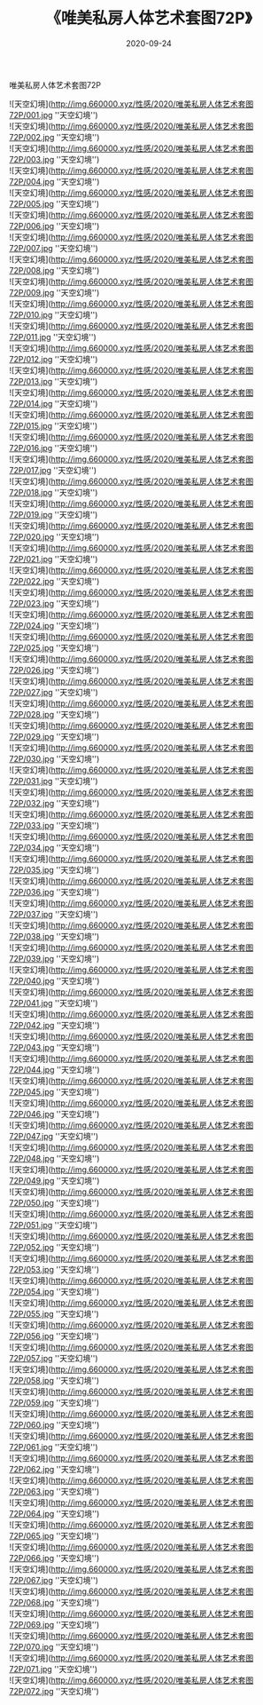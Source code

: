 ﻿---
layout: post
title:  《唯美私房人体艺术套图72P》
date:   2020-09-24
img: http://img.660000.xyz/性感/2020/唯美私房人体艺术套图72P/000.jpg
categories: [美女, 性感, 泳衣]
---

唯美私房人体艺术套图72P



![天空幻境](http://img.660000.xyz/性感/2020/唯美私房人体艺术套图72P/001.jpg ''天空幻境'') <br>
![天空幻境](http://img.660000.xyz/性感/2020/唯美私房人体艺术套图72P/002.jpg ''天空幻境'') <br>
![天空幻境](http://img.660000.xyz/性感/2020/唯美私房人体艺术套图72P/003.jpg ''天空幻境'') <br>
![天空幻境](http://img.660000.xyz/性感/2020/唯美私房人体艺术套图72P/004.jpg ''天空幻境'') <br>
![天空幻境](http://img.660000.xyz/性感/2020/唯美私房人体艺术套图72P/005.jpg ''天空幻境'') <br>
![天空幻境](http://img.660000.xyz/性感/2020/唯美私房人体艺术套图72P/006.jpg ''天空幻境'') <br>
![天空幻境](http://img.660000.xyz/性感/2020/唯美私房人体艺术套图72P/007.jpg ''天空幻境'') <br>
![天空幻境](http://img.660000.xyz/性感/2020/唯美私房人体艺术套图72P/008.jpg ''天空幻境'') <br>
![天空幻境](http://img.660000.xyz/性感/2020/唯美私房人体艺术套图72P/009.jpg ''天空幻境'') <br>
![天空幻境](http://img.660000.xyz/性感/2020/唯美私房人体艺术套图72P/010.jpg ''天空幻境'') <br>
![天空幻境](http://img.660000.xyz/性感/2020/唯美私房人体艺术套图72P/011.jpg ''天空幻境'') <br>
![天空幻境](http://img.660000.xyz/性感/2020/唯美私房人体艺术套图72P/012.jpg ''天空幻境'') <br>
![天空幻境](http://img.660000.xyz/性感/2020/唯美私房人体艺术套图72P/013.jpg ''天空幻境'') <br>
![天空幻境](http://img.660000.xyz/性感/2020/唯美私房人体艺术套图72P/014.jpg ''天空幻境'') <br>
![天空幻境](http://img.660000.xyz/性感/2020/唯美私房人体艺术套图72P/015.jpg ''天空幻境'') <br>
![天空幻境](http://img.660000.xyz/性感/2020/唯美私房人体艺术套图72P/016.jpg ''天空幻境'') <br>
![天空幻境](http://img.660000.xyz/性感/2020/唯美私房人体艺术套图72P/017.jpg ''天空幻境'') <br>
![天空幻境](http://img.660000.xyz/性感/2020/唯美私房人体艺术套图72P/018.jpg ''天空幻境'') <br>
![天空幻境](http://img.660000.xyz/性感/2020/唯美私房人体艺术套图72P/019.jpg ''天空幻境'') <br>
![天空幻境](http://img.660000.xyz/性感/2020/唯美私房人体艺术套图72P/020.jpg ''天空幻境'') <br>
![天空幻境](http://img.660000.xyz/性感/2020/唯美私房人体艺术套图72P/021.jpg ''天空幻境'') <br>
![天空幻境](http://img.660000.xyz/性感/2020/唯美私房人体艺术套图72P/022.jpg ''天空幻境'') <br>
![天空幻境](http://img.660000.xyz/性感/2020/唯美私房人体艺术套图72P/023.jpg ''天空幻境'') <br>
![天空幻境](http://img.660000.xyz/性感/2020/唯美私房人体艺术套图72P/024.jpg ''天空幻境'') <br>
![天空幻境](http://img.660000.xyz/性感/2020/唯美私房人体艺术套图72P/025.jpg ''天空幻境'') <br>
![天空幻境](http://img.660000.xyz/性感/2020/唯美私房人体艺术套图72P/026.jpg ''天空幻境'') <br>
![天空幻境](http://img.660000.xyz/性感/2020/唯美私房人体艺术套图72P/027.jpg ''天空幻境'') <br>
![天空幻境](http://img.660000.xyz/性感/2020/唯美私房人体艺术套图72P/028.jpg ''天空幻境'') <br>
![天空幻境](http://img.660000.xyz/性感/2020/唯美私房人体艺术套图72P/029.jpg ''天空幻境'') <br>
![天空幻境](http://img.660000.xyz/性感/2020/唯美私房人体艺术套图72P/030.jpg ''天空幻境'') <br>
![天空幻境](http://img.660000.xyz/性感/2020/唯美私房人体艺术套图72P/031.jpg ''天空幻境'') <br>
![天空幻境](http://img.660000.xyz/性感/2020/唯美私房人体艺术套图72P/032.jpg ''天空幻境'') <br>
![天空幻境](http://img.660000.xyz/性感/2020/唯美私房人体艺术套图72P/033.jpg ''天空幻境'') <br>
![天空幻境](http://img.660000.xyz/性感/2020/唯美私房人体艺术套图72P/034.jpg ''天空幻境'') <br>
![天空幻境](http://img.660000.xyz/性感/2020/唯美私房人体艺术套图72P/035.jpg ''天空幻境'') <br>
![天空幻境](http://img.660000.xyz/性感/2020/唯美私房人体艺术套图72P/036.jpg ''天空幻境'') <br>
![天空幻境](http://img.660000.xyz/性感/2020/唯美私房人体艺术套图72P/037.jpg ''天空幻境'') <br>
![天空幻境](http://img.660000.xyz/性感/2020/唯美私房人体艺术套图72P/038.jpg ''天空幻境'') <br>
![天空幻境](http://img.660000.xyz/性感/2020/唯美私房人体艺术套图72P/039.jpg ''天空幻境'') <br>
![天空幻境](http://img.660000.xyz/性感/2020/唯美私房人体艺术套图72P/040.jpg ''天空幻境'') <br>
![天空幻境](http://img.660000.xyz/性感/2020/唯美私房人体艺术套图72P/041.jpg ''天空幻境'') <br>
![天空幻境](http://img.660000.xyz/性感/2020/唯美私房人体艺术套图72P/042.jpg ''天空幻境'') <br>
![天空幻境](http://img.660000.xyz/性感/2020/唯美私房人体艺术套图72P/043.jpg ''天空幻境'') <br>
![天空幻境](http://img.660000.xyz/性感/2020/唯美私房人体艺术套图72P/044.jpg ''天空幻境'') <br>
![天空幻境](http://img.660000.xyz/性感/2020/唯美私房人体艺术套图72P/045.jpg ''天空幻境'') <br>
![天空幻境](http://img.660000.xyz/性感/2020/唯美私房人体艺术套图72P/046.jpg ''天空幻境'') <br>
![天空幻境](http://img.660000.xyz/性感/2020/唯美私房人体艺术套图72P/047.jpg ''天空幻境'') <br>
![天空幻境](http://img.660000.xyz/性感/2020/唯美私房人体艺术套图72P/048.jpg ''天空幻境'') <br>
![天空幻境](http://img.660000.xyz/性感/2020/唯美私房人体艺术套图72P/049.jpg ''天空幻境'') <br>
![天空幻境](http://img.660000.xyz/性感/2020/唯美私房人体艺术套图72P/050.jpg ''天空幻境'') <br>
![天空幻境](http://img.660000.xyz/性感/2020/唯美私房人体艺术套图72P/051.jpg ''天空幻境'') <br>
![天空幻境](http://img.660000.xyz/性感/2020/唯美私房人体艺术套图72P/052.jpg ''天空幻境'') <br>
![天空幻境](http://img.660000.xyz/性感/2020/唯美私房人体艺术套图72P/053.jpg ''天空幻境'') <br>
![天空幻境](http://img.660000.xyz/性感/2020/唯美私房人体艺术套图72P/054.jpg ''天空幻境'') <br>
![天空幻境](http://img.660000.xyz/性感/2020/唯美私房人体艺术套图72P/055.jpg ''天空幻境'') <br>
![天空幻境](http://img.660000.xyz/性感/2020/唯美私房人体艺术套图72P/056.jpg ''天空幻境'') <br>
![天空幻境](http://img.660000.xyz/性感/2020/唯美私房人体艺术套图72P/057.jpg ''天空幻境'') <br>
![天空幻境](http://img.660000.xyz/性感/2020/唯美私房人体艺术套图72P/058.jpg ''天空幻境'') <br>
![天空幻境](http://img.660000.xyz/性感/2020/唯美私房人体艺术套图72P/059.jpg ''天空幻境'') <br>
![天空幻境](http://img.660000.xyz/性感/2020/唯美私房人体艺术套图72P/060.jpg ''天空幻境'') <br>
![天空幻境](http://img.660000.xyz/性感/2020/唯美私房人体艺术套图72P/061.jpg ''天空幻境'') <br>
![天空幻境](http://img.660000.xyz/性感/2020/唯美私房人体艺术套图72P/062.jpg ''天空幻境'') <br>
![天空幻境](http://img.660000.xyz/性感/2020/唯美私房人体艺术套图72P/063.jpg ''天空幻境'') <br>
![天空幻境](http://img.660000.xyz/性感/2020/唯美私房人体艺术套图72P/064.jpg ''天空幻境'') <br>
![天空幻境](http://img.660000.xyz/性感/2020/唯美私房人体艺术套图72P/065.jpg ''天空幻境'') <br>
![天空幻境](http://img.660000.xyz/性感/2020/唯美私房人体艺术套图72P/066.jpg ''天空幻境'') <br>
![天空幻境](http://img.660000.xyz/性感/2020/唯美私房人体艺术套图72P/067.jpg ''天空幻境'') <br>
![天空幻境](http://img.660000.xyz/性感/2020/唯美私房人体艺术套图72P/068.jpg ''天空幻境'') <br>
![天空幻境](http://img.660000.xyz/性感/2020/唯美私房人体艺术套图72P/069.jpg ''天空幻境'') <br>
![天空幻境](http://img.660000.xyz/性感/2020/唯美私房人体艺术套图72P/070.jpg ''天空幻境'') <br>
![天空幻境](http://img.660000.xyz/性感/2020/唯美私房人体艺术套图72P/071.jpg ''天空幻境'') <br>
![天空幻境](http://img.660000.xyz/性感/2020/唯美私房人体艺术套图72P/072.jpg ''天空幻境'') <br>